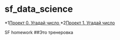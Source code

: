 # sf_data_science


*1[Проект 0. Угадай число ](https://github.com/s1454/sf_data_science/tree/main/project%200)
*2[Проект 1. Угадай число ](https://github.com/s1454/sf_data_science/tree/main/project%200)


SF homework
##Это тренеровка
